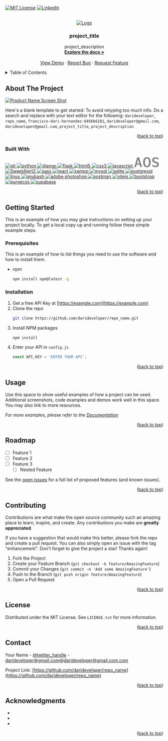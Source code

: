<!-- Improved compatibility of back to top link: See: https://github.com/othneildrew/Best-README-Template/pull/73 -->
<a name="readme-top"></a>
<!--
*** Thanks for checking out the Best-README-Template. If you have a suggestion
*** that would make this better, please fork the repo and create a pull request
*** or simply open an issue with the tag "enhancement".
*** Don't forget to give the project a star!
*** Thanks again! Now go create something AMAZING! :D
-->



<!-- PROJECT SHIELDS -->
<!--
*** I'm using markdown "reference style" links for readability.
*** Reference links are enclosed in brackets [ ] instead of parentheses ( ).
*** See the bottom of this document for the declaration of the reference variables
*** for contributors-url, forks-url, etc. This is an optional, concise syntax you may use.
*** https://www.markdownguide.org/basic-syntax/#reference-style-links
-->
[![MIT License][license-shield]][license-url]
[![LinkedIn][linkedin-shield]][linkedin-url]



<!-- PROJECT LOGO -->
<br />
<div align="center">
  <a href="https://github.com/darideveloper/repo_name">
    <img src="images/logo.png" alt="Logo" width="80" height="80">
  </a>

<h3 align="center">project_title</h3>

  <p align="center">
    project_description
    <br />
    <a href="https://github.com/darideveloper/repo_name"><strong>Explore the docs »</strong></a>
    <br />
    <br />
    <a href="https://github.com/darideveloper/repo_name">View Demo</a>
    ·
    <a href="https://github.com/darideveloper/repo_name/issues">Report Bug</a>
    ·
    <a href="https://github.com/darideveloper/repo_name/issues">Request Feature</a>
  </p>
</div>



<!-- TABLE OF CONTENTS -->
<details>
  <summary>Table of Contents</summary>
  <ol>
    <li>
      <a href="#about-the-project">About The Project</a>
      <ul>
        <li><a href="#built-with">Built With</a></li>
      </ul>
    </li>
    <li>
      <a href="#getting-started">Getting Started</a>
      <ul>
        <li><a href="#prerequisites">Prerequisites</a></li>
        <li><a href="#installation">Installation</a></li>
      </ul>
    </li>
    <li><a href="#usage">Usage</a></li>
    <li><a href="#roadmap">Roadmap</a></li>
    <li><a href="#contributing">Contributing</a></li>
    <li><a href="#license">License</a></li>
    <li><a href="#contact">Contact</a></li>
    <li><a href="#acknowledgments">Acknowledgments</a></li>
  </ol>
</details>



<!-- ABOUT THE PROJECT -->
## About The Project

[![Product Name Screen Shot][product-screenshot]](https://example.com)

Here's a blank template to get started: To avoid retyping too much info. Do a search and replace with your text editor for the following: `darideveloper`, `repo_name`, `francisco-dari-hernandez-6456b6181`, `darideveloper@gmail.com`, `darideveloper@gmail.com`, `project_title`, `project_description`

<p align="right">(<a href="#readme-top">back to top</a>)</p>



### Built With


<div>
<a href="https://git-scm.com/">
  <img src="https://cdn.svgporn.com/logos/git-icon.svg" width="50" alt="git" title="git">
</a>
<a href="https://www.python.org/">
  <img src="https://cdn.svgporn.com/logos/python.svg" width="50" alt="python" title="python">
</a>
<a href="https://www.djangoproject.com/">
  <img src="https://cdn.svgporn.com/logos/django-icon.svg" width="50" alt="django" title="django">
</a>
<a href="https://flask.palletsprojects.com/en/2.2.x/">
  <img src="https://cdn.svgporn.com/logos/flask.svg" width="50" alt="flask" title="flask">
</a>
<a href="https://developer.mozilla.org/es/docs/Web/HTML">
  <img src="https://cdn.svgporn.com/logos/html-5.svg" width="50" alt="html5" title="html5">
</a>
<a href="https://developer.mozilla.org/es/docs/Web/CSS">
  <img src="https://cdn.svgporn.com/logos/css-3.svg" width="50" alt="css3" title="css3">
</a>
<a href="https://developer.mozilla.org/es/docs/Web/javascript">
  <img src="https://cdn.svgporn.com/logos/javascript.svg" width="50" alt="javascript" title="javascript">
</a>
<a href="https://michalsnik.github.io/aos/">
  <img src="https://raw.githubusercontent.com/DariHernandez/DariHernandez/main/imgs/aos.svg" width="80" alt="aos" title="aos">
</a>
<a href="https://sweetalert2.github.io/">
  <img src="https://github.com/sweetalert2/sweetalert2/raw/main/assets/swal2-logo.png" width="100" alt="SweetAlert2" title="SweetAlert2">
</a>
<a href="https://sass-lang.com/">
  <img src="https://cdn.svgporn.com/logos/sass.svg" width="50" alt="sass" title="sass">
</a>
<a href="https://es.reactjs.org/">
  <img src="https://cdn.svgporn.com/logos/react.svg" width="50" alt="react" title="react">
</a>
<a href="https://www.apachefriends.org/es/index.html">
  <img src="https://cdn.svgporn.com/logos/xampp.svg" width="50" alt="xampp" title="xampp">
</a>
<a href="https://www.mysql.com/">
  <img src="https://cdn.svgporn.com/logos/mysql.svg" width=80" alt="mysql" title="mysql">
</a>
<a href="https://sqlite.org/index.html">
  <img src="https://cdn.svgporn.com/logos/sqlite.svg" width="100" alt="sqlite" title="sqlite">
</a>
<a href="https://www.postgresql.org/">
  <img src="https://cdn.svgporn.com/logos/postgresql.svg" width="50" alt="postgresql" title="postgresql">
</a>
<a href="https://en.wikipedia.org/wiki/Linux">
  <img src="https://cdn.svgporn.com/logos/linux-tux.svg" width="50" alt="linux" title="linux">
</a>
<a href="https://www.gnu.org/software/bash/">
  <img src="https://cdn.svgporn.com/logos/bash-icon.svg" width="50" alt="gnubash" title="gnubash">
</a>
<a href="https://www.adobe.com/mx/products/photoshop.html">
  <img src="https://cdn.svgporn.com/logos/adobe-photoshop.svg" width="50" alt="adobe photoshop" title="adobe photoshop">
</a>
<a href="https://www.postman.com/">
  <img src="https://cdn.svgporn.com/logos/postman-icon.svg" width="50" alt="postman" title="postman">
</a>
<a href="https://vitejs.dev/">
  <img src="https://cdn.svgporn.com/logos/vitejs.svg" width="50" alt="vitejs" title="vitejs">
</a>
<a href="https://getbootstrap.com/">
  <img src="https://cdn.svgporn.com/logos/bootstrap.svg" width="60" alt="bootstrap" title="bootstrap">
</a>
<a href="https://purgecss.com/">
  <img src="https://i.imgur.com/UEiUiJ0.png" width="50" alt="purgecss" title="purgecss">
</a>
<a href="https://supabase.com/">
  <img src="https://cdn.svgporn.com/logos/supabase-icon.svg" width="50" alt="supabase" title="supabase">
</a>
</div>


<p align="right">(<a href="#readme-top">back to top</a>)</p>



<!-- GETTING STARTED -->
## Getting Started

This is an example of how you may give instructions on setting up your project locally.
To get a local copy up and running follow these simple example steps.

### Prerequisites

This is an example of how to list things you need to use the software and how to install them.
* npm
  ```sh
  npm install npm@latest -g
  ```

### Installation

1. Get a free API Key at [https://example.com](https://example.com)
2. Clone the repo
   ```sh
   git clone https://github.com/darideveloper/repo_name.git
   ```
3. Install NPM packages
   ```sh
   npm install
   ```
4. Enter your API in `config.js`
   ```js
   const API_KEY = 'ENTER YOUR API';
   ```

<p align="right">(<a href="#readme-top">back to top</a>)</p>



<!-- USAGE EXAMPLES -->
## Usage

Use this space to show useful examples of how a project can be used. Additional screenshots, code examples and demos work well in this space. You may also link to more resources.

_For more examples, please refer to the [Documentation](https://example.com)_

<p align="right">(<a href="#readme-top">back to top</a>)</p>



<!-- ROADMAP -->
## Roadmap

- [ ] Feature 1
- [ ] Feature 2
- [ ] Feature 3
    - [ ] Nested Feature

See the [open issues](https://github.com/darideveloper/repo_name/issues) for a full list of proposed features (and known issues).

<p align="right">(<a href="#readme-top">back to top</a>)</p>



<!-- CONTRIBUTING -->
## Contributing

Contributions are what make the open source community such an amazing place to learn, inspire, and create. Any contributions you make are **greatly appreciated**.

If you have a suggestion that would make this better, please fork the repo and create a pull request. You can also simply open an issue with the tag "enhancement".
Don't forget to give the project a star! Thanks again!

1. Fork the Project
2. Create your Feature Branch (`git checkout -b feature/AmazingFeature`)
3. Commit your Changes (`git commit -m 'Add some AmazingFeature'`)
4. Push to the Branch (`git push origin feature/AmazingFeature`)
5. Open a Pull Request

<p align="right">(<a href="#readme-top">back to top</a>)</p>



<!-- LICENSE -->
## License

Distributed under the MIT License. See `LICENSE.txt` for more information.

<p align="right">(<a href="#readme-top">back to top</a>)</p>



<!-- CONTACT -->
## Contact

Your Name - [@twitter_handle](https://twitter.com/developerdari) - darideveloper@gmail.com@darideveloper@gmail.com.com

Project Link: [https://github.com/darideveloper/repo_name](https://github.com/darideveloper/repo_name)

<p align="right">(<a href="#readme-top">back to top</a>)</p>



<!-- ACKNOWLEDGMENTS -->
## Acknowledgments

* []()
* []()
* []()

<p align="right">(<a href="#readme-top">back to top</a>)</p>



<!-- MARKDOWN LINKS & IMAGES -->
<!-- https://www.markdownguide.org/basic-syntax/#reference-style-links -->
[contributors-shield]: https://img.shields.io/github/contributors/darideveloper/repo_name.svg?style=for-the-badge
[contributors-url]: https://github.com/darideveloper/repo_name/graphs/contributors
[forks-shield]: https://img.shields.io/github/forks/darideveloper/repo_name.svg?style=for-the-badge
[forks-url]: https://github.com/darideveloper/repo_name/network/members
[stars-shield]: https://img.shields.io/github/stars/darideveloper/repo_name.svg?style=for-the-badge
[stars-url]: https://github.com/darideveloper/repo_name/stargazers
[issues-shield]: https://img.shields.io/github/issues/darideveloper/repo_name.svg?style=for-the-badge
[issues-url]: https://github.com/darideveloper/repo_name/issues
[license-shield]: https://img.shields.io/github/license/darideveloper/repo_name.svg?style=for-the-badge
[license-url]: https://github.com/darideveloper/repo_name/blob/master/LICENSE.txt
[linkedin-shield]: https://img.shields.io/badge/-LinkedIn-black.svg?style=for-the-badge&logo=linkedin&colorB=555
[linkedin-url]: https://www.linkedin.com/in/francisco-dari-hernandez-6456b6181/
[product-screenshot]: imgs/screenshot.png

